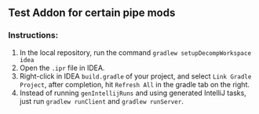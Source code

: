 ## Test Addon for certain pipe mods

### Instructions:

1. In the local repository, run the command `gradlew setupDecompWorkspace idea`
2. Open the `.ipr` file in IDEA.
3. Right-click in IDEA `build.gradle` of your project, and select `Link Gradle Project`, after completion, hit `Refresh All` in the gradle tab on the right.
4. Instead of running `genIntellijRuns` and using generated IntelliJ tasks, just run `gradlew runClient` and `gradlew runServer`.

